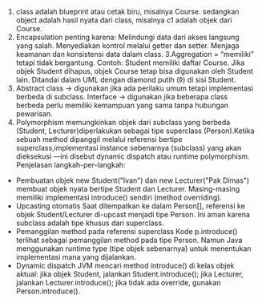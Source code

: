 1. class adalah blueprint atau cetak biru, misalnya Course.
   sedangkan object adalah hasil nyata dari class, misalnya c1 adalah objek dari Course.
2. Encapsulation penting karena:
   Melindungi data dari akses langsung yang salah.
   Menyediakan kontrol melalui getter dan setter.
   Menjaga keamanan dan konsistensi data dalam class.
3.Aggregation = “memiliki” tetapi tidak bergantung.
  Contoh:
  Student memiliki daftar Course.
  Jika objek Student dihapus, objek Course tetap bisa digunakan oleh Student lain.
  Ditandai dalam UML dengan diamond putih (◊) di sisi Student.
5. Abstract class → digunakan jika ada perilaku umum tetapi implementasi berbeda di subclass.
   Interface → digunakan jika beberapa class berbeda perlu memiliki kemampuan yang sama
   tanpa hubungan pewarisan.
4. Polymorphism memungkinkan objek dari subclass yang berbeda (Student, Lecturer)diperlakukan
   sebagai tipe superclass (Person).Ketika sebuah method dipanggil melalui referensi bertipe
   superclass,implementasi instance sebenarnya (subclass) yang akan dieksekusi —ini disebut
   dynamic dispatch atau runtime polymorphism.
Penjelasan langkah-per-langkah:

- Pembuatan objek
new Student("Ivan") dan new Lecturer("Pak Dimas") membuat objek nyata bertipe Student dan Lecturer.
Masing-masing memiliki implementasi introduce() sendiri (method overriding).
- Upcasting otomatis
Saat ditempatkan ke dalam Person[], referensi ke objek Student/Lecturer di-upcast menjadi tipe
Person. Ini aman karena subclass adalah tipe khusus dari superclass.
- Pemanggilan method pada referensi superclass
Kode p.introduce() terlihat sebagai pemanggilan method pada tipe Person.
Namun Java menggunakan runtime type (tipe objek sebenarnya) untuk menentukan implementasi
mana yang dijalankan.
- Dynamic dispatch
JVM mencari method introduce() di kelas objek aktual: jika objek Student,
jalankan Student.introduce(); jika Lecturer, jalankan Lecturer.introduce();
jika tidak ada override, gunakan Person.introduce().
